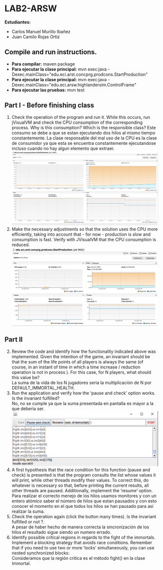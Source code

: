 # LAB2-ARSW

**Estudiantes:** 
+ Carlos Manuel Murillo Ibañez
+ Juan Camilo Rojas Ortiz

## Compile and run instructions.
+ **Para compilar:** maven package
+ **Para ejecutar la clase principal:** mvn exec:java -Dexec.mainClass="edu.eci.arst.concprg.prodcons.StartProduction"
+ **Para ejecutar la clase principal:** mvn exec:java -Dexec.mainClass="edu.eci.arsw.highlandersim.ControlFrame"
+ **Para ejecutar las pruebas:** mvn test



## Part I - Before finishing class
1. Check the operation of the program and run it. While this occurs, run jVisualVM and check the CPU consumption of the corresponding process. Why is this consumption? Which is the responsible class?
Este consumo se debe a que se estan ejecutando dos hilos al mismo tiempo constantemente. La clase responsable del mal uso de la CPU es la clase de consumidor ya que esta se encuentra constantemente ejecutandose incluso 
cuando no hay algun elemento que extraer.
![](img/consumption1.png)
2. Make the necessary adjustments so that the solution uses the CPU more efficiently, taking into account that - for now - production is slow and consumption is fast. Verify with JVisualVM that the CPU consumption is reduced. 
![](img/consumption2.png)

## Part II
2. Review the code and identify how the functionality indicated above was implemented. Given the intention of the game, an invariant should be that the sum of the life points of all players is always the same (of course, in an instant of time in which a time increase / reduction operation is not in process ). For this case, for N players, what should this value be?  
La suma de la vida de los N jugadores seria la multiplicación de N por DEFAULT_IMMORTAL_HEALTH.
3. Run the application and verify how the ‘pause and check’ option works. Is the invariant fulfilled?  
No, no se cumple ya que la suma presentada en pantalla es mayor a la que deberia ser.  
![](img/Noinvariante.png)
4. A first hypothesis that the race condition for this function (pause and check) is presented is that the program consults the list whose values ​​it will print, while other threads modify their values. To correct this, do whatever is necessary so that, before printing the current results, all other threads are paused. Additionally, implement the ‘resume’ option.  
Para realizar el correcto menejo de los hilos usamos monitores y con un entero atómico saber el número de hilos que estan pausados y con esto conocer el momento en el que todos los hilos se han pausado para asi realizar la suma.  
5. Check the operation again (click the button many times). Is the invariant fulfilled or not ?.  
A pesar de haber hecho de manera correcta la sincronización de los hilos el resultado sigue siendo un numero errado.  
6. Identify possible critical regions in regards to the fight of the immortals. Implement a blocking strategy that avoids race conditions. Remember that if you need to use two or more ‘locks’ simultaneously, you can use nested synchronized blocks:  
Consideramos que la región critica es el método fight() en la clase Immortal.